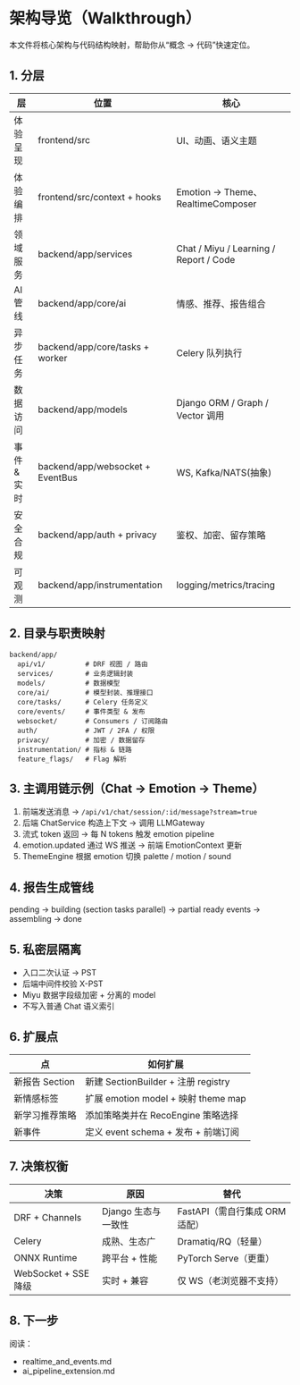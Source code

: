 # 架构导览（Walkthrough）

本文件将核心架构与代码结构映射，帮助你从“概念 → 代码”快速定位。

## 1. 分层
| 层 | 位置 | 核心 |
|----|------|------|
| 体验呈现 | frontend/src | UI、动画、语义主题 |
| 体验编排 | frontend/src/context + hooks | Emotion → Theme、RealtimeComposer |
| 领域服务 | backend/app/services | Chat / Miyu / Learning / Report / Code |
| AI 管线 | backend/app/core/ai | 情感、推荐、报告组合 |
| 异步任务 | backend/app/core/tasks + worker | Celery 队列执行 |
| 数据访问 | backend/app/models | Django ORM / Graph / Vector 调用 |
| 事件 & 实时 | backend/app/websocket + EventBus | WS, Kafka/NATS(抽象) |
| 安全合规 | backend/app/auth + privacy | 鉴权、加密、留存策略 |
| 可观测 | backend/app/instrumentation | logging/metrics/tracing |

## 2. 目录与职责映射
```
backend/app/
  api/v1/          # DRF 视图 / 路由
  services/        # 业务逻辑封装
  models/          # 数据模型
  core/ai/         # 模型封装、推理接口
  core/tasks/      # Celery 任务定义
  core/events/     # 事件类型 & 发布
  websocket/       # Consumers / 订阅路由
  auth/            # JWT / 2FA / 权限
  privacy/         # 加密 / 数据留存
  instrumentation/ # 指标 & 链路
  feature_flags/   # Flag 解析
```

## 3. 主调用链示例（Chat → Emotion → Theme）
1. 前端发送消息 → `/api/v1/chat/session/:id/message?stream=true`
2. 后端 ChatService 构造上下文 → 调用 LLMGateway
3. 流式 token 返回 → 每 N tokens 触发 emotion pipeline
4. emotion.updated 通过 WS 推送 → 前端 EmotionContext 更新
5. ThemeEngine 根据 emotion 切换 palette / motion / sound

## 4. 报告生成管线
pending → building (section tasks parallel) → partial ready events → assembling → done

## 5. 私密层隔离
- 入口二次认证 → PST
- 后端中间件校验 X-PST
- Miyu 数据字段级加密 + 分离的 model
- 不写入普通 Chat 语义索引

## 6. 扩展点
| 点 | 如何扩展 |
|----|----------|
| 新报告 Section | 新建 SectionBuilder + 注册 registry |
| 新情感标签 | 扩展 emotion model + 映射 theme map |
| 新学习推荐策略 | 添加策略类并在 RecoEngine 策略选择 |
| 新事件 | 定义 event schema + 发布 + 前端订阅 |

## 7. 决策权衡
| 决策 | 原因 | 替代 |
|------|------|------|
| DRF + Channels | Django 生态与一致性 | FastAPI（需自行集成 ORM 适配） |
| Celery | 成熟、生态广 | Dramatiq/RQ（轻量） |
| ONNX Runtime | 跨平台 + 性能 | PyTorch Serve（更重） |
| WebSocket + SSE 降级 | 实时 + 兼容 | 仅 WS（老浏览器不支持） |

## 8. 下一步
阅读：
- realtime_and_events.md
- ai_pipeline_extension.md